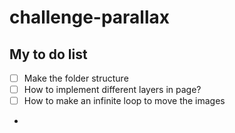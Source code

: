 # challenge-parallax

## My to do list
- [ ] Make the folder structure
- [ ] How to implement different layers in page?
- [ ] How to make an infinite loop to move the images
- 